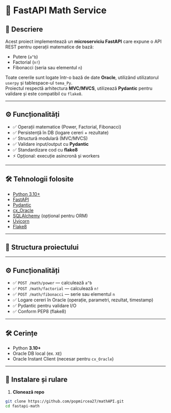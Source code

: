 # 🧮 FastAPI Math Service

## 📌 Descriere
Acest proiect implementează un **microserviciu FastAPI** care expune o API REST pentru operații matematice de bază:

- Putere (`a^b`)
- Factorial (`n!`)
- Fibonacci (seria sau elementul `n`)

Toate cererile sunt logate într-o bază de date **Oracle**, utilizând utilizatorul `userpy` și tablespace-ul `tema_Py`.  
Proiectul respectă arhitectura **MVC/MVCS**, utilizează **Pydantic** pentru validare și este compatibil cu `flake8`.

---

## ⚙️ Funcționalități
- ✅ Operații matematice (Power, Factorial, Fibonacci)  
- ✅ Persistență în DB (logare cereri + rezultate)  
- ✅ Structură modulară (MVC/MVCS)  
- ✅ Validare input/output cu **Pydantic**  
- ✅ Standardizare cod cu **flake8**  
- ⚡ Opțional: execuție asincronă și workers  

---

## 🛠️ Tehnologii folosite
- [Python 3.10+](https://www.python.org/)  
- [FastAPI](https://fastapi.tiangolo.com/)  
- [Pydantic](https://docs.pydantic.dev/)  
- [cx_Oracle](https://oracle.github.io/python-cx_Oracle/)  
- [SQLAlchemy](https://www.sqlalchemy.org/) (opțional pentru ORM)  
- [Uvicorn](https://www.uvicorn.org/)  
- [Flake8](https://flake8.pycqa.org/)  

---

## 📂 Structura proiectului

---

## ⚙️ Funcționalități

- ✅ `POST /math/power` — calculează `a^b`
- ✅ `POST /math/factorial` — calculează `n!`
- ✅ `POST /math/fibonacci` — serie sau elementul `n`
- ✅ Logare cereri în Oracle (operație, parametri, rezultat, timestamp)
- ✅ Pydantic pentru validare I/O
- ✅ Conform PEP8 (flake8)

---

## 🛠️ Cerințe

- Python **3.10+**
- Oracle DB local (ex. `XE`)
- Oracle Instant Client (necesar pentru `cx_Oracle`)

---

## 🚀 Instalare și rulare

1) **Clonează repo**
```bash
git clone https://github.com/popmircea27/mathAPI.git
cd fastapi-math
